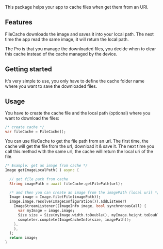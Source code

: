 
This package helps your app to cache files when get them from an URI.

## Features

FileCache downloads the image and saves it into your local path.
The next time the app read the same image, it will return the local path.

The Pro is that you manage the downloaded files, you decide when to clear this cache instead
of the cache managed by the device.


## Getting started

It's very simple to use, you only have to define the cache folder name where you want to save
the downloaded files.

## Usage

You have to create the cache file and the local path (optional) where you want to download the files:

```dart
/* create cache */
var fileCache = FileCache();
```
You can use fileCache to get the file path from an url.
The first time, the cache will get the file from the url, download it & save it.
The next time you call this method with the same url, the cache will return the local uri of the file.

```dart
/* Example: get an image from cache */
Image getImageLocalPath( ) async {
 
  // get file path from cache
  String imagePath = await fileCache.getFilePath(url);

  /* and then you can create an image from the imagePath (local uri) */
  Image image = Image.file(File(imagePath));
  image.image.resolve(ImageConfiguration()).addListener(
    ImageStreamListener((ImageInfo image, bool synchronousCall) {
      var myImage = image.image;
      Size size = Size(myImage.width.toDouble(), myImage.height.toDouble());
      completer.complete(ImageCacheInfo(size, imagePath));
    },
    ),
  );
  return image;
}
```


